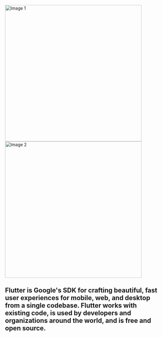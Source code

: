 

<div>
  <img src="https://upload.wikimedia.org/wikipedia/commons/1/17/Google-flutter-logo.png" alt="Image 1" style="display: inline-block; width: 450px; height: auto;">
  <img src="https://forms.saylaniwelfare.com/static/media/logo.22bf709605809177256c.png" alt="Image 2" style="display: inline-block; width: 450px; height: auto;">
</div>

## Flutter is Google's SDK for crafting beautiful, fast user experiences for mobile, web, and desktop from a single codebase. Flutter works with existing code, is used by developers and organizations around the world, and is free and open source.

